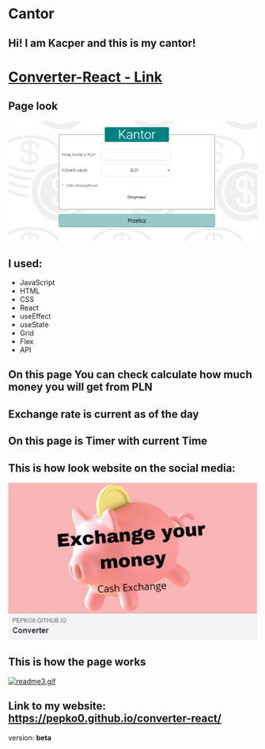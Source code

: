 # Cantor
 ## **Hi!** I am **Kacper** and this is my **cantor!** 
# [Converter-React - Link](https://pepko0.github.io/converter-react/)

## Page look
![cantor](public/readme1.bmp)

## I used:
- JavaScript
- HTML 
- CSS 
- React 
- useEffect
- useState
- Grid
- Flex
- API

## On this page You can check calculate how much money you will get from PLN

## Exchange rate is current as of the day 

## On this page is Timer with current Time 


## This is how look website on the social media:
![social](public/readme2.bmp)

## This is how the page works 
[![readme3.gif](https://i.postimg.cc/9fQMjXrg/readme3.gif)](https://postimg.cc/BjRsT052)

## Link to my website: https://pepko0.github.io/converter-react/
version: **beta**